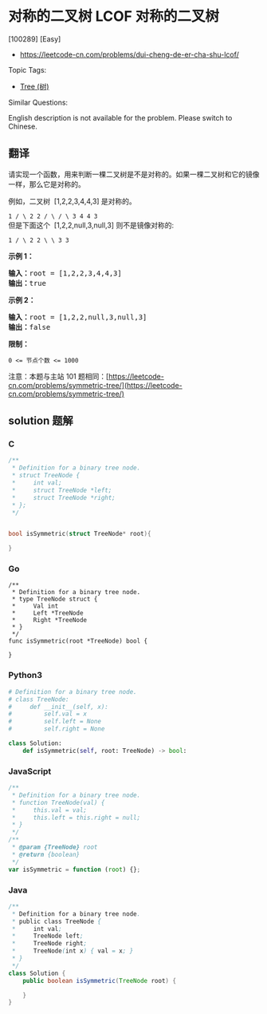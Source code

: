 # 对称的二叉树 LCOF 对称的二叉树

[100289] [Easy]

- https://leetcode-cn.com/problems/dui-cheng-de-er-cha-shu-lcof/

Topic Tags:

- [Tree (树)](https://leetcode-cn.com/tag/tree/)

Similar Questions:

English description is not available for the problem. Please switch to Chinese.

## 翻译

请实现一个函数，用来判断一棵二叉树是不是对称的。如果一棵二叉树和它的镜像一样，那么它是对称的。

例如，二叉树  \[1,2,2,3,4,4,3\] 是对称的。

`1 / \ 2 2 / \ / \ 3 4 4 3`  
但是下面这个  \[1,2,2,null,3,null,3\] 则不是镜像对称的:

`1 / \ 2 2 \ \ 3 3`

**示例 1：**

<pre><strong>输入：</strong>root = [1,2,2,3,4,4,3]
<strong>输出：</strong>true
</pre>

**示例 2：**

<pre><strong>输入：</strong>root = [1,2,2,null,3,null,3]
<strong>输出：</strong>false</pre>

**限制：**

`0 <= 节点个数 <= 1000`

注意：本题与主站 101 题相同：[https://leetcode-cn.com/problems/symmetric-tree/](https://leetcode-cn.com/problems/symmetric-tree/)

## solution 题解

### C

```c
/**
 * Definition for a binary tree node.
 * struct TreeNode {
 *     int val;
 *     struct TreeNode *left;
 *     struct TreeNode *right;
 * };
 */


bool isSymmetric(struct TreeNode* root){

}


```

### Go

```golang
/**
 * Definition for a binary tree node.
 * type TreeNode struct {
 *     Val int
 *     Left *TreeNode
 *     Right *TreeNode
 * }
 */
func isSymmetric(root *TreeNode) bool {

}
```

### Python3

```python
# Definition for a binary tree node.
# class TreeNode:
#     def __init__(self, x):
#         self.val = x
#         self.left = None
#         self.right = None

class Solution:
    def isSymmetric(self, root: TreeNode) -> bool:
```

### JavaScript

```javascript
/**
 * Definition for a binary tree node.
 * function TreeNode(val) {
 *     this.val = val;
 *     this.left = this.right = null;
 * }
 */
/**
 * @param {TreeNode} root
 * @return {boolean}
 */
var isSymmetric = function (root) {};
```

### Java

```java
/**
 * Definition for a binary tree node.
 * public class TreeNode {
 *     int val;
 *     TreeNode left;
 *     TreeNode right;
 *     TreeNode(int x) { val = x; }
 * }
 */
class Solution {
    public boolean isSymmetric(TreeNode root) {

    }
}
```
